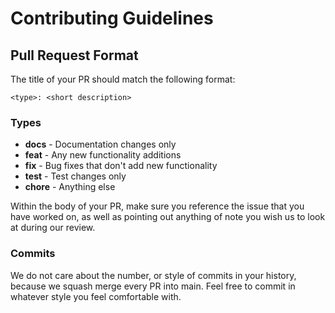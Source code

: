 # Contributing Guidelines

## Pull Request Format

The title of your PR should match the following format:

```text
<type>: <short description>
```

### Types

- **docs** - Documentation changes only
- **feat** - Any new functionality additions
- **fix** - Bug fixes that don't add new functionality
- **test** - Test changes only
- **chore** - Anything else

Within the body of your PR, make sure you reference the issue that you have worked on, as well as pointing out anything
of note you wish us to look at during our review.

### Commits

We do not care about the number, or style of commits in your history, because we squash merge every PR into main.
Feel free to commit in whatever style you feel comfortable with.
